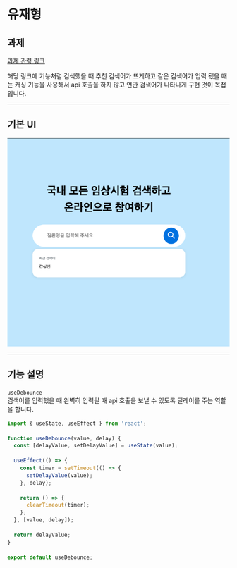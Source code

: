 # 유재형

## 과제

[과제 관령 링크](https://clinicaltrialskorea.com/)

해당 링크에 기능처럼 검색했을 때 추천 검색어가 뜨게하고 같은 검색어가 입력 됐을 때는 캐싱 기능을 사용해서 api 호출을 하지 않고 연관 검색어가 나타나게 구현 것이 목접입니다.

---

## 기본 UI


<img src="./img/img1.png">

---

## 기능 설명

`useDebounce`   
검색어를 입력했을 때 완벽히 입력될 때 api 호출을 보낼 수 있도록 딜레이를 주는 역할을 합니다.

```js
import { useState, useEffect } from 'react';

function useDebounce(value, delay) {
  const [delayValue, setDelayValue] = useState(value);

  useEffect(() => {
    const timer = setTimeout(() => {
      setDelayValue(value);
    }, delay);

    return () => {
      clearTimeout(timer);
    };
  }, [value, delay]);

  return delayValue;
}

export default useDebounce;

```